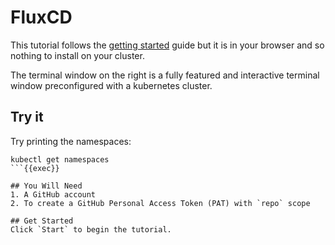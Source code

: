 # FluxCD

This tutorial follows the [getting started](https://fluxcd.io/flux/get-started/) guide but it is in your browser and so nothing to install on your cluster.

The terminal window on the right is a fully featured and interactive terminal window preconfigured with a kubernetes cluster.

## Try it
Try printing the namespaces:
```
kubectl get namespaces
```{{exec}}

## You Will Need
1. A GitHub account
2. To create a GitHub Personal Access Token (PAT) with `repo` scope

## Get Started
Click `Start` to begin the tutorial.
